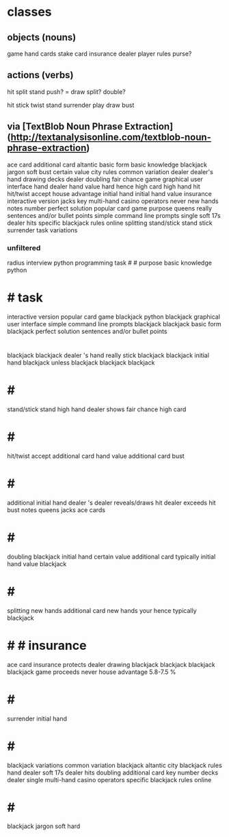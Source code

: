 
# classes

## objects (nouns)

game
hand
  cards
stake
card
insurance
dealer
player
rules
purse?

## actions (verbs)

hit
split
stand
push? = draw
split?
double?

hit
stick
twist
stand
surrender
play
draw
bust



## via [TextBlob Noun Phrase Extraction] (http://textanalysisonline.com/textblob-noun-phrase-extraction)


ace card
additional card
altantic
basic form
basic knowledge
blackjack jargon soft
bust
certain value
city rules
common variation
dealer
dealer's hand
drawing
decks dealer
doubling
fair chance
game
graphical user interface
hand dealer
hand value
hard
hence
high card
high hand
hit
hit/twist accept
house advantage
initial hand
initial hand value
insurance
interactive version
jacks
key
multi-hand casino operators
never
new hands
notes
number
perfect solution
popular card game
purpose
queens
really
sentences and/or bullet points
simple command line prompts
single
soft 17s dealer hits
specific blackjack rules online
splitting
stand/stick stand
stick
surrender
task
variations


### unfiltered

radius interview python programming
task # #
purpose
basic knowledge
python
# # task
interactive version
popular card game
blackjack
python
blackjack
graphical user interface
simple command line prompts
blackjack
blackjack
basic form
blackjack
perfect solution
sentences and/or bullet points
# #
blackjack
blackjack
dealer 's hand
really
stick
blackjack
blackjack
initial hand
blackjack
unless
blackjack
blackjack
blackjack
# # #
stand/stick stand
high hand
dealer shows
fair chance
high card
# # #
hit/twist accept
additional card
hand value
additional card
bust
# # #
additional
initial hand
dealer 's
dealer reveals/draws
hit
dealer exceeds
hit
bust
notes
queens
jacks
ace cards
# # #
doubling
blackjack
initial hand
certain value
additional card
typically
initial hand value
blackjack
# # #
splitting
new hands
additional card
new hands
your
hence
typically
blackjack
# # # insurance
ace card
insurance protects
dealer drawing
blackjack
blackjack
blackjack
blackjack
game proceeds
never
house advantage
5.8-7.5 %
# # #
surrender
initial hand
# # #
blackjack
variations
common variation
blackjack
altantic
city blackjack rules
hand dealer
soft 17s dealer hits
doubling
additional card
key
number
decks dealer
single
multi-hand casino operators
specific blackjack rules online
# # #
blackjack jargon soft
hard